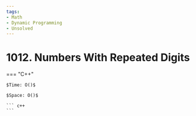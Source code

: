 ```yaml
---
tags:
- Math
- Dynamic Programming
- Unsolved
---
```



# 1012. Numbers With Repeated Digits

=== "C++"

    $Time: O()$

    $Space: O()$

    ``` c++
    ```